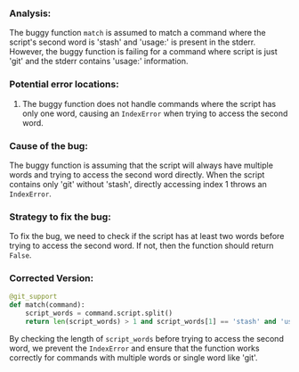 ### Analysis:
The buggy function `match` is assumed to match a command where the script's second word is 'stash' and 'usage:' is present in the stderr. However, the buggy function is failing for a command where script is just 'git' and the stderr contains 'usage:' information.

### Potential error locations:
1. The buggy function does not handle commands where the script has only one word, causing an `IndexError` when trying to access the second word.

### Cause of the bug:
The buggy function is assuming that the script will always have multiple words and trying to access the second word directly. When the script contains only 'git' without 'stash', directly accessing index 1 throws an `IndexError`.

### Strategy to fix the bug:
To fix the bug, we need to check if the script has at least two words before trying to access the second word. If not, then the function should return `False`.

### Corrected Version:

```python
@git_support
def match(command):
    script_words = command.script.split()
    return len(script_words) > 1 and script_words[1] == 'stash' and 'usage:' in command.stderr
```

By checking the length of `script_words` before trying to access the second word, we prevent the `IndexError` and ensure that the function works correctly for commands with multiple words or single word like 'git'.